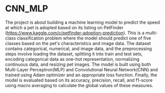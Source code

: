 # CNN_MLP
The project is about building a machine learning model to predict the speed at which a pet is adopted based on its listing on PetFinder (https://www.kaggle.com/c/petfinder-adoption-prediction).
This is a multi-class classification problem where the model should predict one of five classes based on the pet's characteristics and image data. The dataset contains categorical, numerical, and image data, and the preprocessing steps involve loading the dataset, splitting it into train and test sets, encoding categorical data as one-hot representation, normalizing continuous data, and resizing pet images.
The model is built using both Multi-Layer Perceptron(MLP) and Convolutional Neural Network(CNN) and trained using Adam optimizer and an appropriate loss function. Finally, the model is evaluated based on its accuracy, precision, recall, and f1-score using macro averaging to calculate the global values of these measures.
